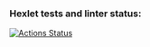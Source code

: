 ### Hexlet tests and linter status:
[![Actions Status](https://github.com/MyValer/qa-auto-engineer-java-project-61/actions/workflows/hexlet-check.yml/badge.svg)](https://github.com/MyValer/qa-auto-engineer-java-project-61/actions)